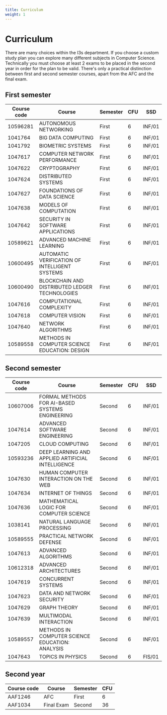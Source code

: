 ```yaml
---
title: Curriculum
weight: 1
---
```


# Curriculum
There are many choices within the I3s department. If you choose a custom study plan you can explore many different subjects in Computer Science.
Technically you must choose at least 2 exams to be placed in the second year in order for the plan to be valid.
There's only a practical distinction between first and second semester courses, apart from the AFC and the final exam.

## First semester
| Course code | Course                                               | Semester         | CFU | SSD    |
| ----------- | ---------------------------------------------------- | ---------------- | --- | ------ |
| 10596281    | AUTONOMOUS NETWORKING                                 | First            | 6   | INF/01 |
| 1041764     | BIG DATA COMPUTING                                    | First            | 6   | INF/01 |
| 1041792     | BIOMETRIC SYSTEMS                                     | First            | 6   | INF/01 |
| 1047617     | COMPUTER NETWORK PERFORMANCE                          | First            | 6   | INF/01 |
| 1047622     | CRYPTOGRAPHY                                          | First            | 6   | INF/01 |
| 1047624     | DISTRIBUTED SYSTEMS                                   | First            | 6   | INF/01 |
| 1047627     | FOUNDATIONS OF DATA SCIENCE                           | First            | 6   | INF/01 |
| 1047638     | MODELS OF COMPUTATION                                 | First            | 6   | INF/01 |
| 1047642     | SECURITY IN SOFTWARE APPLICATIONS                     | First            | 6   | INF/01 |
| 10589621    | ADVANCED MACHINE LEARNING                             | First            | 6   | INF/01 |
| 10600495    | AUTOMATIC VERIFICATION OF INTELLIGENT SYSTEMS         | First            | 6   | INF/01 |
| 10600490    | BLOCKCHAIN AND DISTRIBUTED LEDGER TECHNOLOGIES        | First            | 6   | INF/01 |
| 1047616     | COMPUTATIONAL COMPLEXITY                              | First            | 6   | INF/01 |
| 1047618     | COMPUTER VISION                                       | First            | 6   | INF/01 |
| 1047640     | NETWORK ALGORITHMS                                    | First            | 6   | INF/01 |
| 10589558    | METHODS IN COMPUTER SCIENCE EDUCATION: DESIGN         | First            | 6   | INF/01 |

## Second semester

| Course code | Course                                                | Semester         | CFU | SSD    |
| ----------- | ----------------------------------------------------- | ---------------- | --- | ------ |
| 10607006    | FORMAL METHODS FOR AI-BASED SYSTEMS ENGINEERING       | Second           | 6   | INF/01 |
| 1047614     | ADVANCED SOFTWARE ENGINEERING                         | Second           | 6   | INF/01 |
| 1047205     | CLOUD COMPUTING                                       | Second           | 6   | INF/01 |
| 10593236    | DEEP LEARNING AND APPLIED ARTIFICIAL INTELLIGENCE     | Second           | 6   | INF/01 |
| 1047630     | HUMAN COMPUTER INTERACTION ON THE WEB                 | Second           | 6   | INF/01 |
| 1047634     | INTERNET OF THINGS                                    | Second           | 6   | INF/01 |
| 1047636     | MATHEMATICAL LOGIC FOR COMPUTER SCIENCE               | Second           | 6   | INF/01 |
| 1038141     | NATURAL LANGUAGE PROCESSING                           | Second           | 6   | INF/01 |
| 10589555    | PRACTICAL NETWORK DEFENSE                             | Second           | 6   | INF/01 |
| 1047613     | ADVANCED ALGORITHMS                                   | Second           | 6   | INF/01 |
| 10612318    | ADVANCED ARCHITECTURES                                | Second           | 6   | INF/01 |
| 1047619     | CONCURRENT SYSTEMS                                    | Second           | 6   | INF/01 |
| 1047623     | DATA AND NETWORK SECURITY                             | Second           | 6   | INF/01 |
| 1047629     | GRAPH THEORY                                          | Second           | 6   | INF/01 |
| 1047639     | MULTIMODAL INTERACTION                                | Second           | 6   | INF/01 |
| 10589557    | METHODS IN COMPUTER SCIENCE EDUCATION: ANALYSIS       | Second           | 6   | INF/01 |
| 1047643     | TOPICS IN PHYSICS                                     | Second           | 6   | FIS/01 |

## Second year
| Course code | Course                                               | Semester | CFU |
| ----------- | ---------------------------------------------------- | -------- | --- |
| AAF1246     | AFC                                                  | First    | 6   |
| AAF1034     | Final Exam 											 | Second   | 36  |